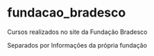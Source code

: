 # fundacao_bradesco

Cursos realizados no site da Fundação Bradesco

Separados por Informações da própria fundação
